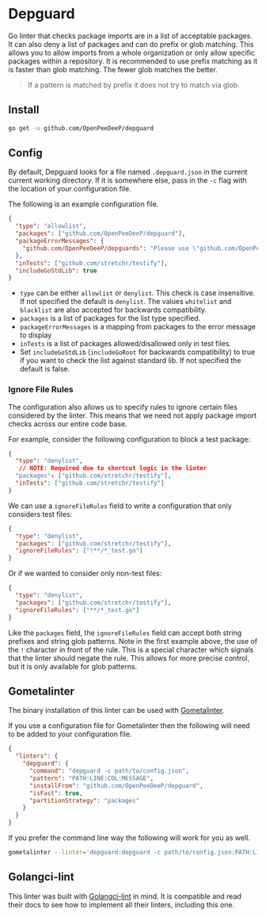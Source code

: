 # Depguard

Go linter that checks package imports are in a list of acceptable packages. It
can also deny a list of packages and can do prefix or glob matching.
This allows you to allow imports from a whole organization or only
allow specific packages within a repository. It is recommended to use prefix
matching as it is faster than glob matching. The fewer glob matches the better.

> If a pattern is matched by prefix it does not try to match via glob.

## Install

```bash
go get -u github.com/OpenPeeDeeP/depguard
```

## Config

By default, Depguard looks for a file named `.depguard.json` in the current
current working directory. If it is somewhere else, pass in the `-c` flag with
the location of your configuration file.

The following is an example configuration file.

```json
{
  "type": "allowlist",
  "packages": ["github.com/OpenPeeDeeP/depguard"],
  "packageErrorMessages": {
    "github.com/OpenPeeDeeP/depguards": "Please use \"github.com/OpenPeeDeeP/depguard\","
  },
  "inTests": ["github.com/stretchr/testify"],
  "includeGoStdLib": true
}
```

- `type` can be either `allowlist` or `denylist`. This check is case insensitive.
  If not specified the default is `denylist`. The values `whitelist` and `blacklist`
  are also accepted for backwards compatibility.
- `packages` is a list of packages for the list type specified.
- `packageErrorMessages` is a mapping from packages to the error message to display
- `inTests` is a list of packages allowed/disallowed only in test files.
- Set `includeGoStdLib` (`includeGoRoot` for backwards compatibility) to true if you want to check the list against standard lib.
  If not specified the default is false.

### Ignore File Rules

The configuration also allows us to specify rules to ignore certain files considered by the linter. This means that we need not apply package import checks across our entire code base.

For example, consider the following configuration to block a test package:
```json
{
  "type": "denylist",
   // NOTE: Required due to shortcut logic in the linter
  "packages": ["github.com/stretchr/testify"],
  "inTests": ["github.com/stretchr/testify"]
}
```

We can use a `ignoreFileRules` field to write a configuration that only considers test files:
```json
{
  "type": "denylist",
  "packages": ["github.com/stretchr/testify"],
  "ignoreFileRules": ["!**/*_test.go"]
}
```

Or if we wanted to consider only non-test files:
```json
{
  "type": "denylist",
  "packages": ["github.com/stretchr/testify"],
  "ignoreFileRules": ["**/*_test.go"]
}
```

Like the `packages` field, the `ignoreFileRules` field can accept both string prefixes and string glob patterns. Note in the first example above, the use of the `!` character in front of the rule. This is a special character which signals that the linter should negate the rule. This allows for more precise control, but it is only available for glob patterns.

## Gometalinter

The binary installation of this linter can be used with
[Gometalinter](github.com/alecthomas/gometalinter).

If you use a configuration file for Gometalinter then the following will need to
be added to your configuration file.

```json
{
  "linters": {
    "depguard": {
      "command": "depguard -c path/to/config.json",
      "pattern": "PATH:LINE:COL:MESSAGE",
      "installFrom": "github.com/OpenPeeDeeP/depguard",
      "isFast": true,
      "partitionStrategy": "packages"
    }
  }
}
```

If you prefer the command line way the following will work for you as well.

```bash
gometalinter --linter='depguard:depguard -c path/to/config.json:PATH:LINE:COL:MESSAGE'
```

## Golangci-lint

This linter was built with
[Golangci-lint](https://github.com/golangci/golangci-lint) in mind. It is compatible
and read their docs to see how to implement all their linters, including this one.
